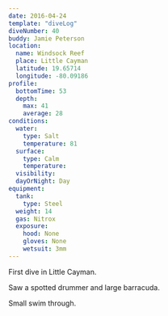 ```yaml
---
date: 2016-04-24
template: "diveLog"
diveNumber: 40
buddy: Jamie Peterson
location:
  name: Windsock Reef
  place: Little Cayman
  latitude: 19.65714
  longitude: -80.09186
profile:
  bottomTime: 53
  depth:
    max: 41
    average: 28
conditions:
  water:
    type: Salt
    temperature: 81
  surface:
    type: Calm
    temperature:
  visibility:
  dayOrNight: Day
equipment:
  tank:
    type: Steel
  weight: 14
  gas: Nitrox
  exposure:
    hood: None
    gloves: None
    wetsuit: 3mm
---
```

First dive in Little Cayman.

Saw a spotted drummer and large barracuda.

Small swim through.
